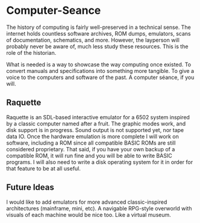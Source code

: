 # Computer-Seance
The history of computing is fairly well-preserved in a technical sense.
The internet holds countless software archives, ROM dumps, emulators, scans of documentation, schematics, and more.
However, the layperson will probably never be aware of, much less study these resources.
This is the role of the historian.

What is needed is a way to showcase the way computing once existed.
To convert manuals and specifications into something more tangible.
To give a voice to the computers and software of the past.
A computer séance, if you will.

## Raquette
Raquette is an SDL-based interactive emulator for a 6502 system inspired by a classic computer named after a fruit.
The graphic modes work, and disk support is in progress. Sound output is not supported yet, nor tape data IO.
Once the hardware emulation is more complete I will work on software, including a ROM since all compatible BASIC ROMs are still considered proprietary.
That said, if you have your own backup of a compatible ROM, it will run fine and you will be able to write BASIC programs.
I will also need to write a disk operating system for it in order for that feature to be at all useful.

## Future Ideas
I would like to add emulators for more advanced classic-inspired architectures (mainframe, mini, etc). A navigable RPG-style overworld with visuals of each machine would be nice too. Like a virtual museum.
